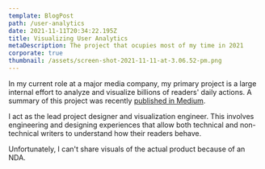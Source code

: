 ```yaml
---
template: BlogPost
path: /user-analytics
date: 2021-11-11T20:34:22.195Z
title: Visualizing User Analytics
metaDescription: The project that ocupies most of my time in 2021
corporate: true
thumbnail: /assets/screen-shot-2021-11-11-at-3.06.52-pm.png
---
```

In my current role at a major media company, my primary project is a large internal effort to analyze and visualize billions of readers' daily actions. A summary of this project was recently [published in Medium](https://medium.com/the-wall-street-journal/the-story-behind-wsjs-new-data-pipeline-for-audience-analytics-c6aa32dabd3e).

I act as the lead project designer and visualization engineer. This involves engineering and designing experiences that allow both technical and non-technical writers to understand how their readers behave.

Unfortunately, I can't share visuals of the actual product because of an NDA.